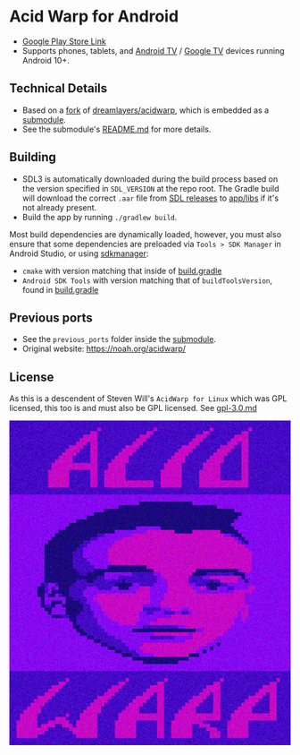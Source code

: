 # Acid Warp for Android

- [Google Play Store Link](https://play.google.com/store/apps/details?id=com.dermochelys.acidwarp)
- Supports phones, tablets, and [Android TV](https://www.android.com/tv/) / [Google TV](https://tv.google/) devices running Android 10+.

## Technical Details
- Based on a [fork](https://github.com/Dermochelys/acidwarp) of [dreamlayers/acidwarp](https://github.com/dreamlayers/acidwarp), which is embedded as a [submodule](app/jni).
- See the submodule's [README.md](https://github.com/Dermochelys/acidwarp) for more details.

## Building

- SDL3 is automatically downloaded during the build process based on the version specified in `SDL_VERSION` at the repo root. The Gradle build will download the correct `.aar` file from [SDL releases](https://github.com/libsdl-org/SDL/releases) to [app/libs](app/libs) if it's not already present.
- Build the app by running `./gradlew build`.

Most build dependencies are dynamically loaded, however, you must also ensure that some dependencies are preloaded via `Tools > SDK Manager` in Android Studio, or using [sdkmanager](https://developer.android.com/tools/sdkmanager):
- `cmake` with version matching that inside of [build.gradle](app/build.gradle)
- `Android SDK Tools` with version matching that of `buildToolsVersion`, found in [build.gradle](app/build.gradle)

## Previous ports
- See the `previous_ports` folder inside the [submodule](https://github.com/Dermochelys/acidwarp).
- Original website: https://noah.org/acidwarp/

## License

As this is a descendent of Steven Will's `AcidWarp for Linux` which was GPL licensed, this too
is and must also be GPL licensed.  See [gpl-3.0.md](gpl-3.0.md)

![Acid Warp logo](release/images/logo.png)
